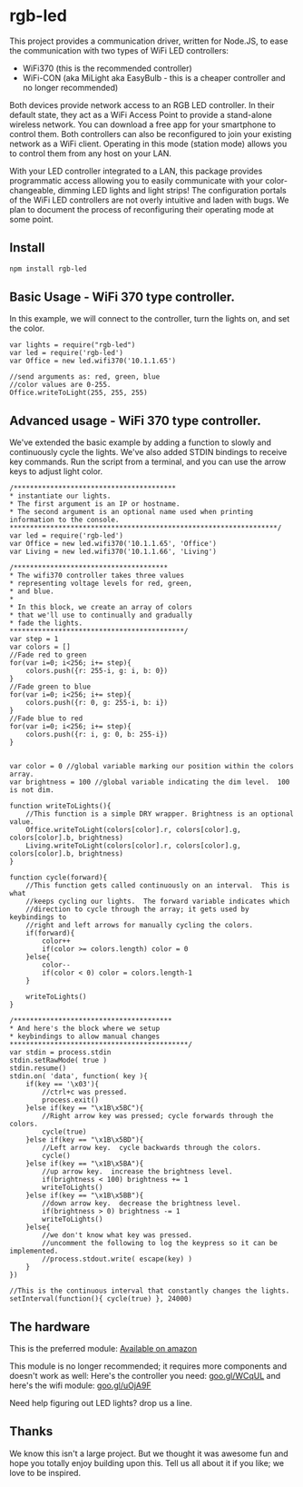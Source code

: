 rgb-led
=======

This project provides a communication driver, written for Node.JS, to ease the communication with
two types of WiFi LED controllers:

* WiFi370 (this is the recommended controller)
* WiFi-CON (aka MiLight aka EasyBulb - this is a cheaper controller and no longer recommended)

Both devices provide network access to an RGB LED controller. In their default state, they act
as a WiFi Access Point to provide a stand-alone wireless network. You can download a free app 
for your smartphone to control them. Both controllers can also be reconfigured to join your
existing network as a WiFi client. Operating in this mode (station mode) allows you to control
them from any host on your LAN.

With your LED controller integrated to a LAN, this package provides programmatic access 
allowing you to easily communicate with your color-changeable, dimming LED lights and 
light strips! The configuration portals of the WiFi LED controllers are not overly intuitive
and laden with bugs. We plan to document the process of reconfiguring their operating mode at
some point.

## Install

```bash
npm install rgb-led
```

## Basic Usage - WiFi 370 type controller.
In this example, we will connect to the controller, turn the lights on, and set the color.

```node
var lights = require("rgb-led")
var led = require('rgb-led')
var Office = new led.wifi370('10.1.1.65')

//send arguments as: red, green, blue
//color values are 0-255.
Office.writeToLight(255, 255, 255)
```

## Advanced usage - WiFi 370 type controller.
We've extended the basic example by adding a function to slowly and continuously cycle the
lights. We've also added STDIN bindings to receive key commands. Run the script from a
terminal, and you can use the arrow keys to adjust light color.

```node
/****************************************
* instantiate our lights.
* The first argument is an IP or hostname.
* The second argument is an optional name used when printing information to the console.
******************************************************************/
var led = require('rgb-led')
var Office = new led.wifi370('10.1.1.65', 'Office')
var Living = new led.wifi370('10.1.1.66', 'Living')

/**************************************
* The wifi370 controller takes three values
* representing voltage levels for red, green,
* and blue.
*
* In this block, we create an array of colors 
* that we'll use to continually and gradually
* fade the lights.
*******************************************/
var step = 1
var colors = []
//Fade red to green
for(var i=0; i<256; i+= step){
	colors.push({r: 255-i, g: i, b: 0})
}
//Fade green to blue
for(var i=0; i<256; i+= step){
	colors.push({r: 0, g: 255-i, b: i})
}
//Fade blue to red
for(var i=0; i<256; i+= step){
	colors.push({r: i, g: 0, b: 255-i})
}


var color = 0 //global variable marking our position within the colors array.
var brightness = 100 //global variable indicating the dim level.  100 is not dim.

function writeToLights(){
	//This function is a simple DRY wrapper. Brightness is an optional value.
	Office.writeToLight(colors[color].r, colors[color].g, colors[color].b, brightness)
	Living.writeToLight(colors[color].r, colors[color].g, colors[color].b, brightness)
}

function cycle(forward){
	//This function gets called continuously on an interval.  This is what 
	//keeps cycling our lights.  The forward variable indicates which
	//direction to cycle through the array; it gets used by keybindings to
	//right and left arrows for manually cycling the colors.
	if(forward){
		color++
		if(color >= colors.length) color = 0
	}else{
		color--
		if(color < 0) color = colors.length-1
	}
	
	writeToLights()
}

/***************************************
* And here's the block where we setup
* keybindings to allow manual changes
********************************************/
var stdin = process.stdin
stdin.setRawMode( true )
stdin.resume()
stdin.on( 'data', function( key ){
	if(key == '\x03'){
		//ctrl+c was pressed.
		process.exit()
	}else if(key == "\x1B\x5BC"){
		//Right arrow key was pressed; cycle forwards through the colors.
		cycle(true)
	}else if(key == "\x1B\x5BD"){
		//Left arrow key.  cycle backwards through the colors.
		cycle()
	}else if(key == "\x1B\x5BA"){
		//up arrow key.  increase the brightness level.
		if(brightness < 100) brightness += 1
		writeToLights()
	}else if(key == "\x1B\x5BB"){
		//down arrow key.  decrease the brightness level.
		if(brightness > 0) brightness -= 1
		writeToLights()
	}else{
		//we don't know what key was pressed.
		//uncomment the following to log the keypress so it can be implemented.
		//process.stdout.write( escape(key) )
	}
})

//This is the continuous interval that constantly changes the lights.
setInterval(function(){ cycle(true) }, 24000)
```

## The hardware
This is the preferred module:
[Available on amazon](http://goo.gl/iU6QqW)

This module is no longer recommended; it requires more components and doesn't work as well:
Here's the controller you need: [goo.gl/WCqUL](http://goo.gl/WCqUL)
and here's the wifi module: [goo.gl/uOjA9F](http://goo.gl/uOjA9F)

Need help figuring out LED lights? drop us a line.

## Thanks
We know this isn't a large project.  But we thought it was awesome fun and hope you totally
enjoy building upon this.  Tell us all about it if you like; we love to be inspired.
